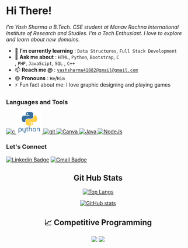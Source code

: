  # Hi There! 


<p><i> I'm Yash Sharma a B.Tech. CSE student at Manav Rachna International Institute of Research and Studies. I'm a Tech Enthusiast. I love to explore and learn about new domains.</i></p>

<ul>
<li> 🌱 <b>I’m currently learning</b> : <code>Data Structures</code>, <code>Full Stack Development</code></li>
<li> 💬 <b>Ask me about</b> : <code>HTML</code>, <code>Python</code>, <code>Bootstrap</code>, <code>C</code></li>, <code>PHP</code>, <code>JavaScipt</code>, <code>SQL</code> , <code>C++</code></li>
<li> 📫 <b>Reach me @</b> : <code><a href="mailto:yashsharma41882@gmail.com">yashsharma41882@gmail@gmail.com</a></code></li>
<li> 😄 <b>Pronouns</b> : <code>He</code>/<code>Him</code></li>
<li> ⚡ Fun fact about me: I love graphic designing and playing games</li></ul>


<h3>Languages and Tools</h3>
<p align="left"><a href="https://www.cprogramming.com/" target="_blank"> <img src="https://raw.githubusercontent.com/isocpp/logos/master/cpp_logo.png" alt="c" width="40" height="40"/> </a><a href="https://www.w3schools.com/python/" target="_blank"> <img src="https://raw.githubusercontent.com/devicons/devicon/master/icons/python/python-original-wordmark.svg" alt="Python" width="70" height="60"/> </a> <a href="https://git-scm.com/" target="_blank"> <img src="https://www.vectorlogo.zone/logos/git-scm/git-scm-icon.svg" alt="git" width="40" height="40"/></a><a href="https://www.canva.com/" target="_blank"> <img src="https://www.vectorlogo.zone/logos/canva/canva-icon.svg" alt="Canva" width="40" height="40"/> </a><a href="https://www.w3schools.com/java/java_intro.asp" target="_blank"> <img src="https://www.vectorlogo.zone/logos/java/java-horizontal.svg" alt="Java" width="70" height="50"/> </a><a href="https://www.w3schools.com/nodejs/" target="_blank"> <img src="https://img.icons8.com/color/452/nodejs.png" alt="NodeJs" width="70" height="60"/> </a></p>

<h3>Let's Connect</h3>


[![Linkedin Badge](https://img.shields.io/badge/-YashSharma-blue?style=flat-square&logo=Linkedin&logoColor=white&link=https://https://www.linkedin.com/in/yash-sharma-989539206/)](https://https://www.linkedin.com/in/yash-sharma-989539206/)
[![Gmail Badge](https://img.shields.io/badge/-yashsharma41882@gmail.com-c14438?style=flat-square&logo=Gmail&logoColor=white&link=mailto:yashsharma41882@gmail.com)](mailto:yashsharma41882@gmail.com)


<center>
<h2 align="center">Git Hub Stats</h2>
<p align="center">

[![Top Langs](https://github-readme-stats.vercel.app/api/top-langs/?username=Yash41882&layout=compact&show_icons=true&theme=radical)](https://github.com/Yash41882/github-readme-stats)

</p>

[![GitHub stats](https://github-readme-stats.vercel.app/api?username=Yash41882&show_icons=true&theme=radical)](https://github.com/Yash41882/github-readme-stats)

<center>
<h2 align='center'><g-emoji class="g-emoji" alias="chart_with_upwards_trend" fallback-src="https://github.githubassets.com/images/icons/emoji/unicode/1f4c8.png">📈</g-emoji> Competitive Programming</h2>
</center

<p >
<img  height="273em" src="https://leetcard.jacoblin.cool/Yash41882?theme=light&font=Karma&ext=contest" />
<img  height="273em" src="https://geeks-for-geeks-stats-api-napiyo.vercel.app/?userName=yash41882" />

</p>
<!---
Yash41882/Yash41882 is a ✨ special ✨ repository because its `README.md` (this file) appears on your GitHub profile.
You can click the Preview link to take a look at your changes.
--->

 
 
